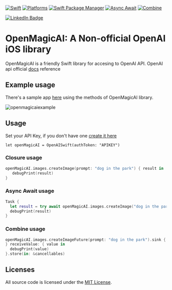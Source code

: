 [![Swift](https://img.shields.io/badge/Swift-5.7_|_5.6_|_5.5-red)](https://img.shields.io/badge/Swift-5.7_|_5.6_|_5.5-red)
[![Platforms](https://img.shields.io/badge/Platforms-macOS_iOS_tvOS_watchOS_Linux_Windows-green?style=flat-square)](https://img.shields.io/badge/Platforms-macOS_iOS_tvOS_watchOS_Linux_Windows-Green?style=flat-square)
[![Swift Package Manager](https://img.shields.io/badge/Swift_Package_Manager-Compatible-green)](https://img.shields.io/badge/Swift_Package_Manager-Compatible-green)
[![Async Await](https://img.shields.io/badge/Async_Await-Support-blue)](https://img.shields.io/badge/Async_Await-Support-blue)
[![Combine](https://img.shields.io/badge/Combine-Support-blue)](https://img.shields.io/badge/Combine-Support-blue)
<div id="badges">
  <a href="https://www.linkedin.com/in/francocadillo/">
    <img src="https://img.shields.io/badge/Linkedin-blue?style=flat&logo=linkedin&labelColor=blue" alt="LinkedIn Badge"/>
  </a>
</div>


# OpenMagicAI: A Non-official OpenAI iOS library

OpenMagicAI is a friendly Swift library for accesing to OpenAI API. OpenAI api official [docs](https://platform.openai.com/docs/introduction) reference

## Example usage

There's a sample app [here](https://github.com/asyncios/OpenMagicAI/tree/master/SampleApp) using the methods of OpenMagicAI library.

![openmagicaiexample](https://user-images.githubusercontent.com/11830293/224493951-b18878f8-953d-478f-b229-22e0c8e7592c.gif)


## Usage

Set your API Key, if you don't have one [create it here](https://platform.openai.com/account/api-keys)

`let openMagicAI = OpenAISwift(authToken: "APIKEY")`

### Closure usage

```swift
openMagicAI.images.createImage(prompt: "dog in the park") { result in
   debugPrint(result)
}
```

### Async Await usage

```swift
Task {
  let result = try await openMagicAI.images.createImage("dog in the park")
  debugPrint(result)
}
```

### Combine usage

```swift
openMagicAI.images.createImageFuture(prompt: "dog in the park").sink { _ in
} receiveValue: { value in
  debugPrint(value)
}.store(in: &cancellables)
```

## Licenses

All source code is licensed under the [MIT License](https://github.com/asyncios/OpenMagicAI/blob/master/LICENSE).
